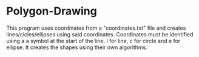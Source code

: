 # Polygon-Drawing

  This program uses coordinates from a "coordinates.txt" file and creates lines/cicles/ellipses using said coordinates. Coordinates must be
  identified using a a symbol at the start of the line. l for line, c for circle and e for ellipse. It creates the shapes using their own 
  algorithms.
